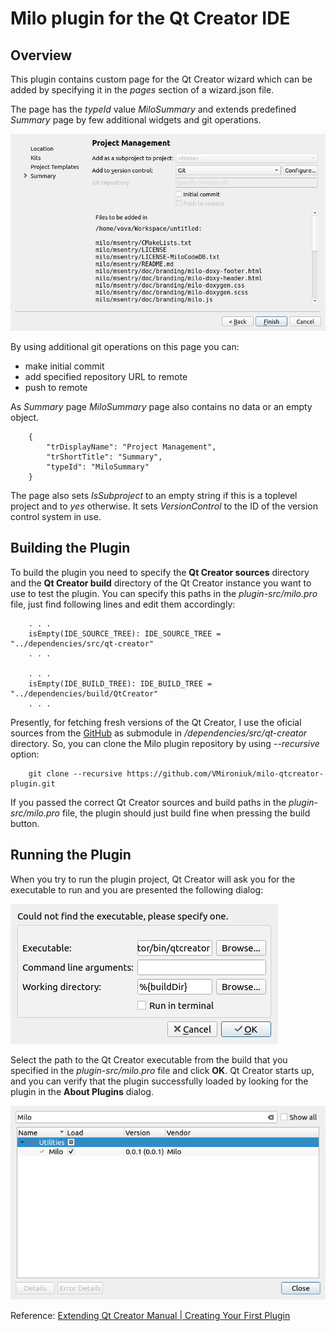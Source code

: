 # Milo plugin for the Qt Creator IDE

## Overview

This plugin contains custom page for the Qt Creator wizard which can be added by specifying it in the *pages* section of a wizard.json file.

The page has the *typeId* value *MiloSummary* and extends predefined *Summary* page by few additional widgets and git operations.

![Summary page](doc/img/summary_page.png "Custom Summary page")

By using additional git operations on this page you can:

* make initial commit
* add specified repository URL to remote
* push to remote

As *Summary* page *MiloSummary* page also contains no data or an empty object.
```
    {                                         
        "trDisplayName": "Project Management",
        "trShortTitle": "Summary",
        "typeId": "MiloSummary"
    }
```

The page also sets *IsSubproject* to an empty string if this is a toplevel project and to *yes* otherwise. It sets *VersionControl* to the ID of the version control system in use.

## Building the Plugin

To build the plugin you need to specify the **Qt Creator sources** directory and the **Qt Creator build** directory of the Qt Creator instance you want to use to test the plugin. You can specify this paths in the *plugin-src/milo.pro* file, just find following lines and edit them accordingly:
```
    . . .
    isEmpty(IDE_SOURCE_TREE): IDE_SOURCE_TREE = "../dependencies/src/qt-creator"
    . . .

    . . .
    isEmpty(IDE_BUILD_TREE): IDE_BUILD_TREE = "../dependencies/build/QtCreator"
    . . .
```

Presently, for fetching fresh versions of the Qt Creator, I use the oficial sources from the [GitHub](https://github.com/qt-creator/qt-creator.git) as submodule in */dependencies/src/qt-creator* directory. So, you can clone the Milo plugin repository by using *--recursive* option:
```
    git clone --recursive https://github.com/VMironiuk/milo-qtcreator-plugin.git
```

If you passed the correct Qt Creator sources and build paths in the *plugin-src/milo.pro* file, the plugin should just build fine when pressing the build button.

## Running the Plugin

When you try to run the plugin project, Qt Creator will ask you for the executable to run and you are presented the following dialog:

![Custom executable](doc/img/custom_executable_dlg.png "Custom execuatble dialog")

Select the path to the Qt Creator executable from the build that you specified in the *plugin-src/milo.pro* file and click **OK**. Qt Creator starts up, and you can verify that the plugin successfully loaded by looking for the plugin in the **About Plugins** dialog.

![Milo plugin](doc/img/milo_plugin.png "Milo plugin")

Reference: [Extending Qt Creator Manual | Creating Your First Plugin](https://doc-snapshots.qt.io/qtcreator-extending/first-plugin.html)